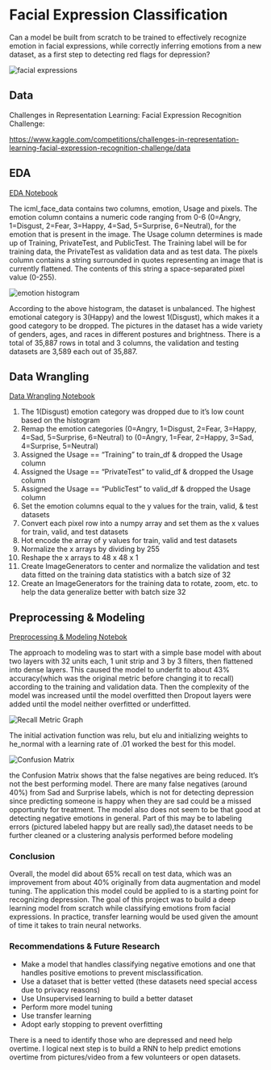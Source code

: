 
# Facial Expression Classification

Can a model be built from scratch to be trained to effectively recognize emotion in facial expressions, while correctly inferring emotions from a new dataset, as a first step to detecting red flags for depression?


![facial expressions](https://cdn.mos.cms.futurecdn.net/Cutap4Jv5YL3tRNLYxV98.jpg)


## Data 

Challenges in Representation Learning: Facial Expression Recognition Challenge:

https://www.kaggle.com/competitions/challenges-in-representation-learning-facial-expression-recognition-challenge/data 
## EDA

[EDA Notebook](https://github.com/freedom-780/facial_recognition/tree/main/2_EDA)

The icml_face_data contains two columns, emotion, Usage and pixels. The emotion column contains a numeric code ranging from 0-6 (0=Angry, 1=Disgust, 2=Fear, 3=Happy, 4=Sad, 5=Surprise, 6=Neutral), for the emotion that is present in the image. 
The Usage column determines is made up of Training, PrivateTest, and PublicTest. The Training label will be for training data, the PrivateTest as validation data and as test data. 
The pixels column contains a string surrounded in quotes representing an image that is currently flattened. The contents of this string a space-separated pixel value (0-255).

![emotion histogram](https://drive.google.com/file/d/1w3ZRKW-fqc8PA9HmkZ3J0-K_oWiQvneK/view?usp=sharing)

 According to the above histogram, the dataset is unbalanced. The highest emotional category is 3(Happy) and the lowest 1(Disgust), which makes it a good category to be dropped. 
The pictures in the dataset has a wide variety of genders, ages, and races in different postures and brightness.  There is a total of 35,887 rows in total and 3 columns, the validation and testing datasets are 3,589 each out of 35,887.

## Data Wrangling

[Data Wrangling Notebook](https://github.com/freedom-780/facial_recognition/blob/main/3_Data_Wrangling/facial_emotion_data_wrangling.ipynb)

1.	The 1(Disgust) emotion category was dropped due to it’s low count based on the histogram
2.	Remap the emotion categories (0=Angry, 1=Disgust, 2=Fear, 3=Happy, 4=Sad, 5=Surprise, 6=Neutral) to (0=Angry, 1=Fear, 2=Happy, 3=Sad, 4=Surprise, 5=Neutral)
3.	Assigned the Usage == “Training” to train_df & dropped the Usage column
4.	Assigned the Usage == “PrivateTest” to valid_df & dropped the Usage column
5.	Assigned the Usage == “PublicTest” to valid_df & dropped the Usage column
6.	Set the emotion columns equal to the y values for the train, valid, & test datasets
7.	Convert each pixel row into a numpy array and set them as the x values for train, valid, and test datasets
8.	Hot encode the array of y values for train, valid and test datasets
9.	Normalize the x arrays by dividing by 255
10.	Reshape the x arrays to 48 x 48 x 1 
11.	Create ImageGenerators to center and normalize the validation and test data fitted on the training data statistics with a batch size of 32
12.	Create an ImageGenerators for the training data to rotate, zoom, etc. to help the data generalize better with batch size 32

## Preprocessing & Modeling

[Preprocessing & Modeling Notebok](https://github.com/freedom-780/facial_recognition/blob/main/4_Preprocessing_Modeling/pre_processing_modeling.ipynb)

The approach to modeling was to start with a simple base model with about two layers with 32 units each, 1 unit strip and 3 by 3 filters, then flattened into dense layers. This caused the model to underfit to about 43% accuracy(which was the original metric before changing it to recall) according to the training and validation data. 
Then the complexity of the model was increased until the model overfitted then Dropout layers were added until the model neither overfitted or underfitted. 

![Recall Metric Graph](https://drive.google.com/uc?id=18XoQvs2QNmjIdwx2nWAfrfhuFC-gJrgU)

The initial activation function was relu, but elu and initializing weights to he_normal with a learning rate of .01 worked the best for this model. 

![Confusion Matrix](https://drive.google.com/uc?id=1ByEiWV8xFmtgWsLzrUxVNoOK9dPepfJK)
 
the Confusion Matrix shows that the false negatives are being reduced. It’s not the best performing model. There are many false negatives (around 40%) from Sad and Surprise labels, which is not for detecting depression since predicting someone is happy when they are sad could be a missed opportunity for treatment.  The model also does not seem to be that good at detecting negative emotions in general. Part of this may be to labeling errors (pictured labeled happy but are really sad),the dataset needs to be further cleaned or a clustering analysis performed before modeling

### Conclusion 

Overall, the model did about 65% recall on test data, which was an improvement from about 40% originally from data augmentation and model tuning. The application this model could be applied to is a starting point for recognizing depression. The goal of this project was to build a deep learning model from scratch while classifying emotions from facial expressions. In practice, transfer learning would be used given the amount of time it takes to train neural networks.

### Recommendations & Future Research


* Make a model that handles classifying negative emotions and one that handles positive emotions to prevent misclassification.
* Use a dataset that is better vetted (these datasets need special access due to privacy reasons)
* Use Unsupervised learning to build a better dataset
* Perform more model tuning
* Use transfer learning 
* Adopt early stopping to prevent overfitting

There is a need to identify those who are depressed and need help overtime. I logical next step is to build a RNN to help predict emotions overtime from pictures/video from a few volunteers or open datasets.
